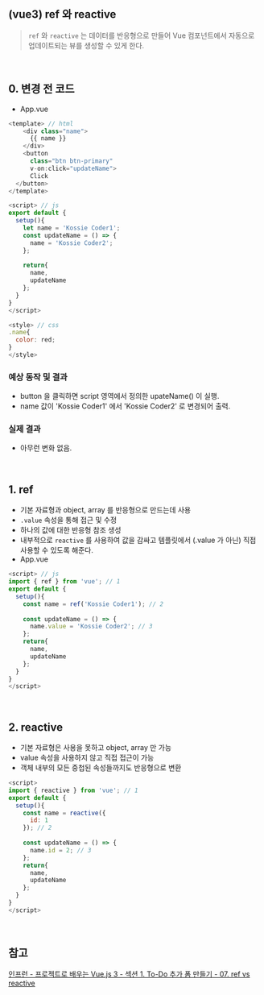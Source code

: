 ## (vue3) ref 와 reactive

> ```ref``` 와 ```reactive``` 는 데이터를 반응형으로 만들어 Vue 컴포넌트에서 자동으로 업데이트되는 뷰를 생성할 수 있게 한다.

<br>

## 0. 변경 전 코드 
- App.vue
```javascript
<template> // html
	<div class="name">
	  {{ name }}
	</div>
	<button
	  class="btn btn-primary"
	  v-on:click="updateName">
	  Click
  </button>
</template>

<script> // js
export default {
  setup(){
    let name = 'Kossie Coder1';
    const updateName = () => {
      name = 'Kossie Coder2';
    };
    
    return{
      name,
      updateName
    };
  }
}
</script>

<style> // css
.name{
  color: red;
}
</style>
```

### 예상 동작 및 결과
- button 을 클릭하면 script 영역에서 정의한 upateName() 이 실행.
- name 값이 'Kossie Coder1' 에서 'Kossie Coder2' 로 변경되어 출력.

### 실제 결과
- 아무런 변화 없음.

<br>

## 1. ref
- 기본 자료형과  object, array 를 반응형으로 만드는데 사용
- ```.value``` 속성을 통해 접근 및 수정
- 하나의 값에 대한 반응형 참조 생성
- 내부적으로 ```reactive``` 를 사용하여 값을 감싸고 템플릿에서 (.value 가 아닌) 직접 사용할 수 있도록 해준다.
- App.vue
```javascript
<script> // js
import { ref } from 'vue'; // 1
export default {
  setup(){
    const name = ref('Kossie Coder1'); // 2
    
    const updateName = () => {
      name.value = 'Kossie Coder2'; // 3
    };
    return{
      name,
      updateName
    };
  }
}
</script>
```
<br>

## 2. reactive
- 기본 자료형은 사용을 못하고 object, array 만 가능
- value 속성을 사용하지 않고 직접 접근이 가능
- 객체 내부의 모든 중첩된 속성들까지도 반응형으로 변환
```javascript
<script>
import { reactive } from 'vue'; // 1
export default {
  setup(){
    const name = reactive({ 
      id: 1
    }); // 2
    
    const updateName = () => {
      name.id = 2; // 3
    };
    return{
      name,
      updateName
    };
  }
}
</script>
```
<br>

## 참고 
[인프런 - 프로젝트로 배우는 Vue.js 3 - 섹션 1. To-Do 추가 폼 만들기 - 07. ref vs reactive](https://inf.run/XZ5f) 